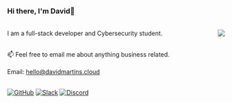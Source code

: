 ### Hi there, I'm David👋
<br>
<img align='right' src="https://github-readme-stats.vercel.app/api?username=withdavid&show_icons=true">
I am a full-stack developer and Cybersecurity student.
<br><br>

📫 Feel free to email me about anything business related. <br><br>Email: hello@davidmartins.cloud<br><br>


<p align="left">
<a href="https://github.com/withdavid"><img src="https://img.shields.io/badge/github-%23181717.svg?style=for-the-badge&logo=github&logoColor=white" alt="GitHub"/></a>
<a href="nah"><img src="https://img.shields.io/badge/Slack-4A154B?style=for-the-badge&logo=slack&logoColor=white" alt="Slack"/></a>
<a href="nah"><img src="https://img.shields.io/badge/Discord-7289DA?style=for-the-badge&logo=discord&logoColor=white" alt="Discord"/></a>
</p>
